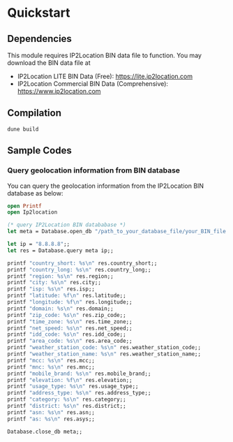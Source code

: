 # Quickstart

## Dependencies

This module requires IP2Location BIN data file to function. You may download the BIN data file at

-   IP2Location LITE BIN Data (Free): <https://lite.ip2location.com>
-   IP2Location Commercial BIN Data (Comprehensive):
    <https://www.ip2location.com>

## Compilation

```
dune build
```

## Sample Codes

### Query geolocation information from BIN database

You can query the geolocation information from the IP2Location BIN database as below:

```ocaml
open Printf
open Ip2location

(* query IP2Location BIN datababase *)
let meta = Database.open_db "/path_to_your_database_file/your_BIN_file.BIN";;

let ip = "8.8.8.8";;
let res = Database.query meta ip;;

printf "country_short: %s\n" res.country_short;;
printf "country_long: %s\n" res.country_long;;
printf "region: %s\n" res.region;;
printf "city: %s\n" res.city;;
printf "isp: %s\n" res.isp;;
printf "latitude: %f\n" res.latitude;;
printf "longitude: %f\n" res.longitude;;
printf "domain: %s\n" res.domain;;
printf "zip_code: %s\n" res.zip_code;;
printf "time_zone: %s\n" res.time_zone;;
printf "net_speed: %s\n" res.net_speed;;
printf "idd_code: %s\n" res.idd_code;;
printf "area_code: %s\n" res.area_code;;
printf "weather_station_code: %s\n" res.weather_station_code;;
printf "weather_station_name: %s\n" res.weather_station_name;;
printf "mcc: %s\n" res.mcc;;
printf "mnc: %s\n" res.mnc;;
printf "mobile_brand: %s\n" res.mobile_brand;;
printf "elevation: %f\n" res.elevation;;
printf "usage_type: %s\n" res.usage_type;;
printf "address_type: %s\n" res.address_type;;
printf "category: %s\n" res.category;;
printf "district: %s\n" res.district;;
printf "asn: %s\n" res.asn;;
printf "as: %s\n" res.asys;;

Database.close_db meta;;
```

